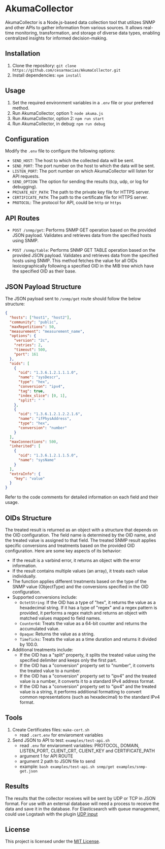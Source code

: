 # AkumaCollector

AkumaCollector is a Node.js-based data collection tool that utilizes SNMP and other APIs to gather information from various sources. It allows real-time monitoring, transformation, and storage of diverse data types, enabling centralized insights for informed decision-making.

## Installation

1. Clone the repository: `git clone https://github.com/cesarmacias/AkumaCollector.git`
2. Install dependencies: `npm install`

## Usage

1. Set the required environment variables in a `.env` file or your preferred method.
2. Run AkumaCollector, option 1: `node akuma.js`
3. Run AkumaCollector, option 2: `npm run start`
4. Run AkumaCollector, in debug: `npm run debug` 

## Configuration

Modify the `.env` file to configure the following options:

- `SEND_HOST`: The host to which the collected data will be sent.
- `SEND_PORT`: The port number on the host to which the data will be sent.
- `LISTEN_PORT`: The port number on which AkumaCollector will listen for API requests.
- `SEND_OPTION`: The option for sending the results (tcp, udp, or log for debugging).
- `PRIVATE_KEY_PATH`: The path to the private key file for HTTPS server.
- `CERTIFICATE_PATH`: The path to the certificate file for HTTPS server.
- `PROTOCOL`: The protocol for API, could be `http` or `https`

## API Routes

- `POST /snmp/get`: Performs SNMP GET operation based on the provided JSON payload. Validates and retrieves data from the specified hosts using SNMP.

- `POST /snmp/table`: Performs SNMP GET TABLE operation based on the provided JSON payload. Validates and retrieves data from the specified hosts using SNMP. This method fetches the value for all OIDs lexicographically following a specified OID in the MIB tree which have the specified OID as their base.

## JSON Payload Structure

The JSON payload sent to `/snmp/get` route should follow the below structure:

```json
{
  "hosts": ["host1", "host2"],
  "community": "public",
  "maxRepetitions": 50,
  "measurement": "measurement_name",
  "options": {
    "version": "2c",
    "retries": 2,
    "timeout": 500,
    "port": 161
  },
  "oids": [
    {
      "oid": "1.3.6.1.2.1.1.1.0",
      "name": "sysDescr",
      "type": "hex",
      "conversion": "ipv4",
      "tag": true,
      "index_slice": [0, 1],
      "split": " "
    },
    {
      "oid": "1.3.6.1.2.1.2.2.1.6",
      "name": "ifPhysAddress",
      "type": "hex",
      "conversion": "number"
    }
  ],
  "maxConnections": 500,
  "inherited": [
    {
      "oid": "1.3.6.1.2.1.1.5.0",
      "name": "sysName"
    }
  ],
  "extraInfo": {
    "key": "value"
  }
}
```

Refer to the code comments for detailed information on each field and their usage.

## OIDs Structure

The treated result is returned as an object with a structure that depends on the OID configuration. The field name is determined by the OID name, and the treated value is assigned to that field.
The treated SNMP result applies specific conversions and treatments based on the provided OID configuration. Here are some key aspects of its behavior:

- If the result is a varbind error, it returns an object with the error information.
- If the result contains multiple values (an array), it treats each value individually.
- The function applies different treatments based on the type of the SNMP value (ObjectType) and the conversions specified in the OID configuration.
- Supported conversions include:
  - `OctetString`: If the OID has a type of "hex", it returns the value as a hexadecimal string. If it has a type of "regex" and a regex pattern is provided, it performs a regex match and returns an object with matched values mapped to field names.
  - `Counter64`: Treats the value as a 64-bit counter and returns the accumulated value.
  - `Opaque`: Returns the value as a string.
  - `TimeTicks`: Treats the value as a time duration and returns it divided by 100.0.
- Additional treatments include:
  - If the OID has a "split" property, it splits the treated value using the specified delimiter and keeps only the first part.
  - If the OID has a "conversion" property set to "number", it converts the treated value to a number.
  - If the OID has a "conversion" property set to "ipv4" and the treated value is a number, it converts it to a standard IPv4 address format.
  - If the OID has a "conversion" property set to "ipv4" and the treated value is a string, it performs additional formatting to convert common representations (such as hexadecimal) to the standard IPv4 format.


## Tools

1. Create Certificates files: `make-cert.sh`
    - read `.cert.env` for enviaroment variables
2. Send JSON to API to test:  `examples/test-api.sh`
    - read `.env` for enviaroment variables: PROTOCOL, DOMAIN, LISTEN_PORT, CLIENT_CRT, CLIENT_KEY and CERTIFICATE_PATH
    - argument 1 for API ROUTE
    - argument 2 path to JSON file to send
    - example: `bash examples/test-api.sh snmp/get examples/snmp-get.json` 

## Results

The results that the collector receives will be sent by UDP or TCP in JSON format. For use with an external database will need a process to receive the data and save it in the database. For Elasticsearch with queue management, could use Logstash with the plugin [UDP input](https://www.elastic.co/guide/en/logstash/current/plugins-inputs-udp.html) 

## License

This project is licensed under the [MIT License](https://opensource.org/licenses/MIT).

